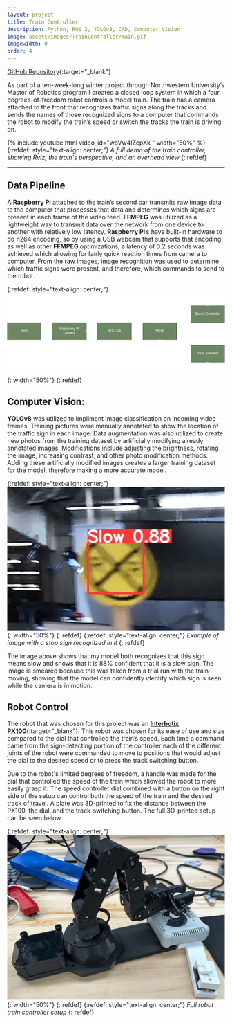 ```yaml
---
layout: project
title: Train Controller
description: Python, ROS 2, YOLOv8, CAD, Computer Vision
image: assets/images/TrainController/main.gif
imagewidth: 0
order: 4
---
```


[GitHub Repository](https://github.com/Alves-Zach/winter2024Project){:target="_blank"}

As part of a ten-week-long winter project through Northwestern University’s Master of Robotics program I created a closed loop system in which a four degrees-of-freedom robot controls a model train. The train has a camera attached to the front that recognizes traffic signs along the tracks and sends the names of those recognized signs to a computer that commands the robot to modify the train’s speed or switch the tracks the train is driving on.

{% include youtube.html video_id="woVw4lZcpXk " width="50%" %}
{:refdef: style="text-align: center;"}
_A full demo of the train controller, showing Rviz, the train's perspective, and an overhead view_
{: refdef}

****

## Data Pipeline
A **Raspberry Pi** attached to the train’s second car transmits raw image data to the computer that processes that data and determines which signs are present in each frame of the video feed. **FFMPEG** was utilized as a lightweight way to transmit data over the network from one device to another with relatively low latency. **Raspberry Pi**’s have built-in hardware to do h264 encoding, so by using a USB webcam that supports that encoding, as well as other **FFMPEG** optimizations, a latency of 0.2 seconds was achieved which allowing for fairly quick reaction times from camera to computer. From the raw images, image recognition was used to determine which traffic signs were present, and therefore, which commands to send to the robot.

{:refdef: style="text-align: center;"}
![The Block Diagram showing the flow of data and commands](/assets/images/TrainController/BlockDiagram.png){: width="50%"}
{: refdef}

## Computer Vision:
**YOLOv8** was utilized to impliment image classification on incoming video frames. Training pictures were manually annotated to show the location of the traffic sign in each image. Data augmentation was also utilized to create new photos from the training dataset by artificially modifying already annotated images. Modifications include adjusting the brightness, rotating the image, increasing contrast, and other photo modification methods. Adding these artificially modified images creates a larger training dataset for the model, therefore making a more accurate model.

{:refdef: style="text-align: center;"}
![Example of image with a stop sign recognized in it](/assets/images/TrainController/SignRecognition.png){: width="50%"}
{: refdef}
{:refdef: style="text-align: center;"}
_Example of image with a stop sign recognized in it_
{: refdef}

The image above shows that my model both recognizes that this sign means slow and shows that it is 88% confident that it is a slow sign. The image is smeared because this was taken from a trial run with the train moving, showing that the model can confidently identify which sign is seen while the camera is in motion.


## Robot Control
The robot that was chosen for this project was an [**Interbotix PX100**](https://www.trossenrobotics.com/pincherx-100-robot-arm.aspx){:target="_blank"}.
This robot was chosen for its ease of use and size compared to the dial that controlled the train’s speed. Each time a command came from the sign-detecting portion of the controller each of the different joints of the robot were commanded to move to positions that would adjust the dial to the desired speed or to press the track switching button.

Due to the robot's limited degrees of freedom, a handle was made for the dial that controlled the speed of the train which allowed the robot to more easily grasp it. The speed controller dial combined with a button on the right side of the setup can control both the speed of the train and the desired track of travel. A plate was 3D-printed to fix the distance between the PX100, the dial, and the track-switching button. The full 3D-printed setup can be seen below.

{:refdef: style="text-align: center;"}
![Full robot train controller setup](/assets/images/TrainController/RobotSetup.png){: width="50%"}
{: refdef}
{:refdef: style="text-align: center;"}
_Full robot train controller setup_
{: refdef}